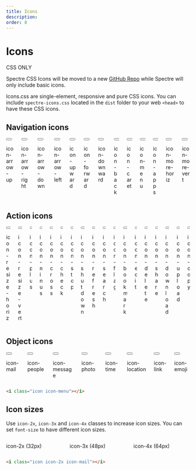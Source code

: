 ```yaml
---
title: Icons
description: 
order: 8
---
```


# Icons

CSS ONLY

 
<div class="docs-demo columns">
  <div class="column">
    <div class="toast toast-primary">Spectre CSS Icons will be moved to a new <a href="https://github.com/picturepan2/icons.css" target="_blank">GitHub Repo</a> while Spectre will only include basic icons.</div>
  </div>
</div>

 Icons.css are single-element, responsive and pure CSS icons. You can include `spectre-icons.css` located in the `dist` folder to your web `<head>` to have these CSS icons.

## Navigation icons

 
<div class="docs-demo columns">
  <div class="column col-3 col-md-6">
    <button class="btn btn-primary btn-action btn-lg"><i class="icon icon-arrow-up"></i></button>
    <p>icon-arrow-up</p>
  </div>
  <div class="column col-3 col-md-6">
    <button class="btn btn-primary btn-action btn-lg"><i class="icon icon-arrow-right"></i></button>
    <p>icon-arrow-right</p>
  </div>
  <div class="column col-3 col-md-6">
    <button class="btn btn-primary btn-action btn-lg"><i class="icon icon-arrow-down"></i></button>
    <p>icon-arrow-down</p>
  </div>
  <div class="column col-3 col-md-6">
    <button class="btn btn-primary btn-action btn-lg"><i class="icon icon-arrow-left"></i></button>
    <p>icon-arrow-left</p>
  </div>
  <div class="column col-3 col-md-6">
    <button class="btn btn-primary btn-action btn-lg"><i class="icon icon-upward"></i></button>
    <p>icon-upward</p>
  </div>
  <div class="column col-3 col-md-6">
    <button class="btn btn-primary btn-action btn-lg"><i class="icon icon-forward"></i></button>
    <p>icon-forward</p>
  </div>
  <div class="column col-3 col-md-6">
    <button class="btn btn-primary btn-action btn-lg"><i class="icon icon-downward"></i></button>
    <p>icon-downward</p>
  </div>
  <div class="column col-3 col-md-6">
    <button class="btn btn-primary btn-action btn-lg"><i class="icon icon-back"></i></button>
    <p>icon-back</p>
  </div>
  <div class="column col-3 col-md-6">
    <button class="btn btn-primary btn-action btn-lg"><i class="icon icon-caret"></i></button>
    <p>icon-caret</p>
  </div>
  <div class="column col-3 col-md-6">
    <button class="btn btn-primary btn-action btn-lg"><i class="icon icon-menu"></i></button>
    <p>icon-menu</p>
  </div>
  <div class="column col-3 col-md-6">
    <button class="btn btn-primary btn-action btn-lg"><i class="icon icon-apps"></i></button>
    <p>icon-apps</p>
  </div>
  <div class="column col-3 col-md-6">
    <button class="btn btn-primary btn-action btn-lg"><i class="icon icon-more-horiz"></i></button>
    <p>icon-more-horiz</p>
  </div>
  <div class="column col-3 col-md-6">
    <button class="btn btn-primary btn-action btn-lg"><i class="icon icon-more-vert"></i></button>
    <p>icon-more-vert</p>
  </div>
</div>

## Action icons

 
<div class="docs-demo columns">
  <div class="column col-3 col-md-6">
    <button class="btn btn-primary btn-action btn-lg"><i class="icon icon-resize-horiz"></i></button>
    <p>icon-resize-horiz</p>
  </div>
  <div class="column col-3 col-md-6">
    <button class="btn btn-primary btn-action btn-lg"><i class="icon icon-resize-vert"></i></button>
    <p>icon-resize-vert</p>
  </div>
  <div class="column col-3 col-md-6">
    <button class="btn btn-primary btn-action btn-lg"><i class="icon icon-plus"></i></button>
    <p>icon-plus</p>
  </div>
  <div class="column col-3 col-md-6">
    <button class="btn btn-primary btn-action btn-lg"><i class="icon icon-minus"></i></button>
    <p>icon-minus</p>
  </div>
  <div class="column col-3 col-md-6">
    <button class="btn btn-primary btn-action btn-lg"><i class="icon icon-cross"></i></button>
    <p>icon-cross</p>
  </div>
  <div class="column col-3 col-md-6">
    <button class="btn btn-primary btn-action btn-lg"><i class="icon icon-check"></i></button>
    <p>icon-check</p>
  </div>
  <div class="column col-3 col-md-6">
    <button class="btn btn-primary btn-action btn-lg"><i class="icon icon-stop"></i></button>
    <p>icon-stop</p>
  </div>
  <div class="column col-3 col-md-6">
    <button class="btn btn-primary btn-action btn-lg"><i class="icon icon-shutdown"></i></button>
    <p>icon-shutdown</p>
  </div>
  <div class="column col-3 col-md-6">
    <button class="btn btn-primary btn-action btn-lg"><i class="icon icon-refresh"></i></button>
    <p>icon-refresh</p>
  </div>
  <div class="column col-3 col-md-6">
    <button class="btn btn-primary btn-action btn-lg"><i class="icon icon-search"></i></button>
    <p>icon-search</p>
  </div>
  <div class="column col-3 col-md-6">
    <button class="btn btn-primary btn-action btn-lg"><i class="icon icon-flag"></i></button>
    <p>icon-flag</p>
  </div>
  <div class="column col-3 col-md-6">
    <button class="btn btn-primary btn-action btn-lg"><i class="icon icon-bookmark"></i></button>
    <p>icon-bookmark</p>
  </div>
  <div class="column col-3 col-md-6">
    <button class="btn btn-primary btn-action btn-lg"><i class="icon icon-edit"></i></button>
    <p>icon-edit</p>
  </div>
  <div class="column col-3 col-md-6">
    <button class="btn btn-primary btn-action btn-lg"><i class="icon icon-delete"></i></button>
    <p>icon-delete</p>
  </div>
  <div class="column col-3 col-md-6">
    <button class="btn btn-primary btn-action btn-lg"><i class="icon icon-share"></i></button>
    <p>icon-share</p>
  </div>
  <div class="column col-3 col-md-6">
    <button class="btn btn-primary btn-action btn-lg"><i class="icon icon-download"></i></button>
    <p>icon-download</p>
  </div>
  <div class="column col-3 col-md-6">
    <button class="btn btn-primary btn-action btn-lg"><i class="icon icon-upload"></i></button>
    <p>icon-upload</p>
  </div>
  <div class="column col-3 col-md-6">
    <button class="btn btn-primary btn-action btn-lg"><i class="icon icon-copy"></i></button>
    <p>icon-copy</p>
  </div>
</div>

## Object icons

 
<div class="docs-demo columns">
  <div class="column col-3 col-md-6">
    <button class="btn btn-primary btn-action btn-lg"><i class="icon icon-mail"></i></button>
    <p>icon-mail</p>
  </div>
  <div class="column col-3 col-md-6">
    <button class="btn btn-primary btn-action btn-lg"><i class="icon icon-people"></i></button>
    <p>icon-people</p>
  </div>
  <div class="column col-3 col-md-6">
    <button class="btn btn-primary btn-action btn-lg"><i class="icon icon-message"></i></button>
    <p>icon-message</p>
  </div>
  <div class="column col-3 col-md-6">
    <button class="btn btn-primary btn-action btn-lg"><i class="icon icon-photo"></i></button>
    <p>icon-photo</p>
  </div>
  <div class="column col-3 col-md-6">
    <button class="btn btn-primary btn-action btn-lg"><i class="icon icon-time"></i></button>
    <p>icon-time</p>
  </div>
  <div class="column col-3 col-md-6">
    <button class="btn btn-primary btn-action btn-lg"><i class="icon icon-location"></i></button>
    <p>icon-location</p>
  </div>
  <div class="column col-3 col-md-6">
    <button class="btn btn-primary btn-action btn-lg"><i class="icon icon-link"></i></button>
    <p>icon-link</p>
  </div>
  <div class="column col-3 col-md-6">
    <button class="btn btn-primary btn-action btn-lg"><i class="icon icon-emoji"></i></button>
    <p>icon-emoji</p>
  </div>
</div>

```html
<i class="icon icon-menu"></i>

```

## Icon sizes

Use `icon-2x`, `icon-3x` and `icon-4x` classes to increase icon sizes. You can set `font-size` to have different icon sizes.

 
<div class="docs-demo columns">
  <div class="column col-3 col-md-6">
    <p><i class="icon icon-2x icon-mail"></i></p>
    <p>icon-2x (32px)</p>
  </div>
  <div class="column col-3 col-md-6">
    <p><i class="icon icon-3x icon-mail"></i></p>
    <p>icon-3x (48px)</p>
  </div>
  <div class="column col-3 col-md-6">
    <p><i class="icon icon-4x icon-mail"></i></p>
    <p>icon-4x (64px)</p>
  </div>
</div>

```html
<i class="icon icon-2x icon-mail"></i>
```
